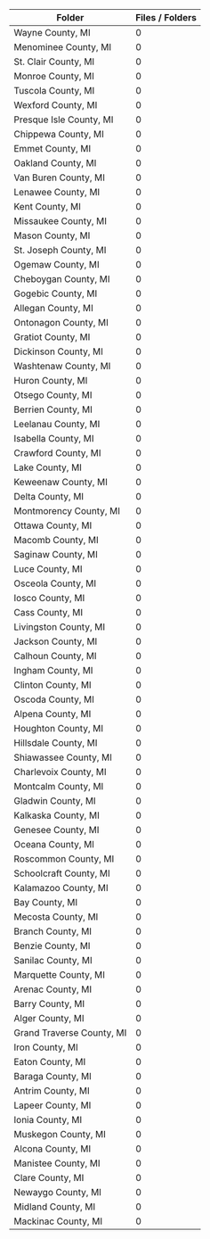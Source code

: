 | Folder                    |   Files / Folders |
|---------------------------|-------------------|
| Wayne County, MI          |                 0 |
| Menominee County, MI      |                 0 |
| St. Clair County, MI      |                 0 |
| Monroe County, MI         |                 0 |
| Tuscola County, MI        |                 0 |
| Wexford County, MI        |                 0 |
| Presque Isle County, MI   |                 0 |
| Chippewa County, MI       |                 0 |
| Emmet County, MI          |                 0 |
| Oakland County, MI        |                 0 |
| Van Buren County, MI      |                 0 |
| Lenawee County, MI        |                 0 |
| Kent County, MI           |                 0 |
| Missaukee County, MI      |                 0 |
| Mason County, MI          |                 0 |
| St. Joseph County, MI     |                 0 |
| Ogemaw County, MI         |                 0 |
| Cheboygan County, MI      |                 0 |
| Gogebic County, MI        |                 0 |
| Allegan County, MI        |                 0 |
| Ontonagon County, MI      |                 0 |
| Gratiot County, MI        |                 0 |
| Dickinson County, MI      |                 0 |
| Washtenaw County, MI      |                 0 |
| Huron County, MI          |                 0 |
| Otsego County, MI         |                 0 |
| Berrien County, MI        |                 0 |
| Leelanau County, MI       |                 0 |
| Isabella County, MI       |                 0 |
| Crawford County, MI       |                 0 |
| Lake County, MI           |                 0 |
| Keweenaw County, MI       |                 0 |
| Delta County, MI          |                 0 |
| Montmorency County, MI    |                 0 |
| Ottawa County, MI         |                 0 |
| Macomb County, MI         |                 0 |
| Saginaw County, MI        |                 0 |
| Luce County, MI           |                 0 |
| Osceola County, MI        |                 0 |
| Iosco County, MI          |                 0 |
| Cass County, MI           |                 0 |
| Livingston County, MI     |                 0 |
| Jackson County, MI        |                 0 |
| Calhoun County, MI        |                 0 |
| Ingham County, MI         |                 0 |
| Clinton County, MI        |                 0 |
| Oscoda County, MI         |                 0 |
| Alpena County, MI         |                 0 |
| Houghton County, MI       |                 0 |
| Hillsdale County, MI      |                 0 |
| Shiawassee County, MI     |                 0 |
| Charlevoix County, MI     |                 0 |
| Montcalm County, MI       |                 0 |
| Gladwin County, MI        |                 0 |
| Kalkaska County, MI       |                 0 |
| Genesee County, MI        |                 0 |
| Oceana County, MI         |                 0 |
| Roscommon County, MI      |                 0 |
| Schoolcraft County, MI    |                 0 |
| Kalamazoo County, MI      |                 0 |
| Bay County, MI            |                 0 |
| Mecosta County, MI        |                 0 |
| Branch County, MI         |                 0 |
| Benzie County, MI         |                 0 |
| Sanilac County, MI        |                 0 |
| Marquette County, MI      |                 0 |
| Arenac County, MI         |                 0 |
| Barry County, MI          |                 0 |
| Alger County, MI          |                 0 |
| Grand Traverse County, MI |                 0 |
| Iron County, MI           |                 0 |
| Eaton County, MI          |                 0 |
| Baraga County, MI         |                 0 |
| Antrim County, MI         |                 0 |
| Lapeer County, MI         |                 0 |
| Ionia County, MI          |                 0 |
| Muskegon County, MI       |                 0 |
| Alcona County, MI         |                 0 |
| Manistee County, MI       |                 0 |
| Clare County, MI          |                 0 |
| Newaygo County, MI        |                 0 |
| Midland County, MI        |                 0 |
| Mackinac County, MI       |                 0 |
